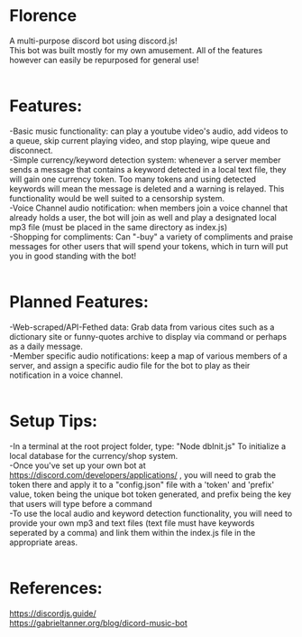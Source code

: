 # Florence
A multi-purpose discord bot using discord.js!  
This bot was built mostly for my own amusement. All of the features however can easily be repurposed for general use!<br><br>
# Features:<br>
-Basic music functionality: can play a youtube video's audio, add videos to a queue, skip current playing video, and stop playing, wipe queue and disconnect.<br>
-Simple currency/keyword detection system: whenever a server member sends a message that contains a keyword detected in a local text file, they will gain one currency token. Too many tokens and using detected keywords will mean the message is deleted and a warning is relayed. This functionality would be well suited to a censorship system.<br>
-Voice Channel audio notification: when members join a voice channel that already holds a user, the bot will join as well and play a designated local mp3 file (must be placed in the same directory as index.js)<br>
-Shopping for compliments: Can "-buy" a variety of compliments and praise messages for other users that will spend your tokens, which in turn will put you in good standing with the bot!<br><br>     
# Planned Features:<br>
-Web-scraped/API-Fethed data: Grab data from various cites such as a dictionary site or funny-quotes archive to 
display via command or perhaps as a daily message.<br>
-Member specific audio notifications: keep a map of various members of a server, and assign a specific audio file for the bot to play as their notification in a voice channel.<br><br>
# Setup Tips:<br>
-In a terminal at the root project folder, type: "Node dbInit.js" To initialize a local database for the currency/shop system.<br>
-Once you've set up your own bot at https://discord.com/developers/applications/ , you will need to grab the token there and apply it to a "config.json" file with a 'token' and 'prefix' value, token being the unique bot token generated, and prefix being the key that users will type before a command<br>
-To use the local audio and keyword detection functionality, you will need to provide your own mp3 and text files (text file must have keywords seperated by a comma) and link them within the index.js file in the appropriate areas.<br><br>
# References:<br>
https://discordjs.guide/<br>
https://gabrieltanner.org/blog/dicord-music-bot


